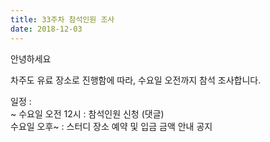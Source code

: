 ```yaml
---
title: 33주차 참석인원 조사
date: 2018-12-03
---
```


<p>
안녕하세요
</p><p>
차주도 유료 장소로 진행함에 따라, 수요일 오전까지 참석 조사합니다.
</p><p>
일정 :<br>
~ 수요일 오전 12시 : 참석인원 신청 (댓글)<br>
수요일 오후~ : 스터디 장소 예약 및 입금 금액 안내 공지
</p><p>

</p>

